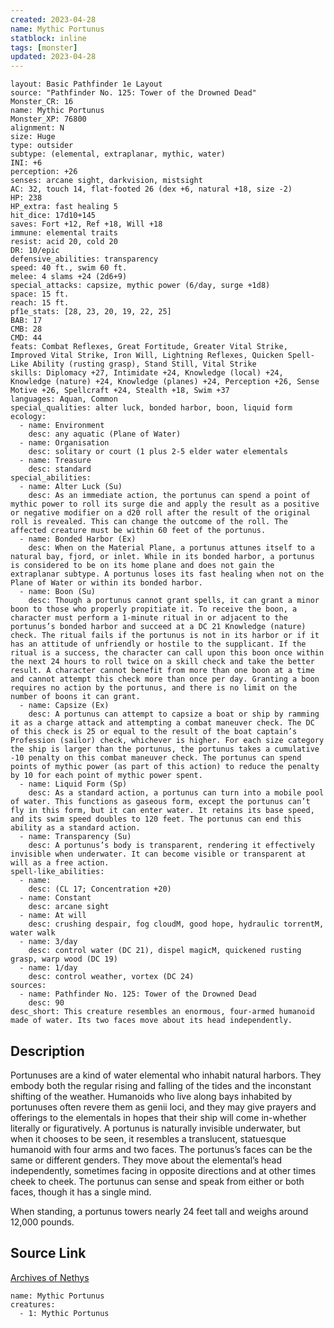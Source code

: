 ```yaml
---
created: 2023-04-28
name: Mythic Portunus
statblock: inline
tags: [monster]
updated: 2023-04-28
---
```

```statblock
layout: Basic Pathfinder 1e Layout
source: "Pathfinder No. 125: Tower of the Drowned Dead"
Monster_CR: 16
name: Mythic Portunus
Monster_XP: 76800
alignment: N
size: Huge
type: outsider
subtype: (elemental, extraplanar, mythic, water)
INI: +6
perception: +26
senses: arcane sight, darkvision, mistsight
AC: 32, touch 14, flat-footed 26 (dex +6, natural +18, size -2)
HP: 238
HP_extra: fast healing 5
hit_dice: 17d10+145
saves: Fort +12, Ref +18, Will +18
immune: elemental traits
resist: acid 20, cold 20
DR: 10/epic
defensive_abilities: transparency
speed: 40 ft., swim 60 ft.
melee: 4 slams +24 (2d6+9)
special_attacks: capsize, mythic power (6/day, surge +1d8)
space: 15 ft.
reach: 15 ft.
pf1e_stats: [28, 23, 20, 19, 22, 25]
BAB: 17
CMB: 28
CMD: 44
feats: Combat Reflexes, Great Fortitude, Greater Vital Strike, Improved Vital Strike, Iron Will, Lightning Reflexes, Quicken Spell-Like Ability (rusting grasp), Stand Still, Vital Strike
skills: Diplomacy +27, Intimidate +24, Knowledge (local) +24, Knowledge (nature) +24, Knowledge (planes) +24, Perception +26, Sense Motive +26, Spellcraft +24, Stealth +18, Swim +37
languages: Aquan, Common
special_qualities: alter luck, bonded harbor, boon, liquid form
ecology:
  - name: Environment
    desc: any aquatic (Plane of Water)
  - name: Organisation
    desc: solitary or court (1 plus 2-5 elder water elementals
  - name: Treasure
    desc: standard
special_abilities:
  - name: Alter Luck (Su)
    desc: As an immediate action, the portunus can spend a point of mythic power to roll its surge die and apply the result as a positive or negative modifier on a d20 roll after the result of the original roll is revealed. This can change the outcome of the roll. The affected creature must be within 60 feet of the portunus.
  - name: Bonded Harbor (Ex)
    desc: When on the Material Plane, a portunus attunes itself to a natural bay, fjord, or inlet. While in its bonded harbor, a portunus is considered to be on its home plane and does not gain the extraplanar subtype. A portunus loses its fast healing when not on the Plane of Water or within its bonded harbor.
  - name: Boon (Su)
    desc: Though a portunus cannot grant spells, it can grant a minor boon to those who properly propitiate it. To receive the boon, a character must perform a 1-minute ritual in or adjacent to the portunus’s bonded harbor and succeed at a DC 21 Knowledge (nature) check. The ritual fails if the portunus is not in its harbor or if it has an attitude of unfriendly or hostile to the supplicant. If the ritual is a success, the character can call upon this boon once within the next 24 hours to roll twice on a skill check and take the better result. A character cannot benefit from more than one boon at a time and cannot attempt this check more than once per day. Granting a boon requires no action by the portunus, and there is no limit on the number of boons it can grant.
  - name: Capsize (Ex)
    desc: A portunus can attempt to capsize a boat or ship by ramming it as a charge attack and attempting a combat maneuver check. The DC of this check is 25 or equal to the result of the boat captain’s Profession (sailor) check, whichever is higher. For each size category the ship is larger than the portunus, the portunus takes a cumulative -10 penalty on this combat maneuver check. The portunus can spend points of mythic power (as part of this action) to reduce the penalty by 10 for each point of mythic power spent.
  - name: Liquid Form (Sp)
    desc: As a standard action, a portunus can turn into a mobile pool of water. This functions as gaseous form, except the portunus can’t fly in this form, but it can enter water. It retains its base speed, and its swim speed doubles to 120 feet. The portunus can end this ability as a standard action.
  - name: Transparency (Su)
    desc: A portunus’s body is transparent, rendering it effectively invisible when underwater. It can become visible or transparent at will as a free action.
spell-like_abilities:
  - name:
    desc: (CL 17; Concentration +20)
  - name: Constant
    desc: arcane sight
  - name: At will
    desc: crushing despair, fog cloudM, good hope, hydraulic torrentM, water walk
  - name: 3/day
    desc: control water (DC 21), dispel magicM, quickened rusting grasp, warp wood (DC 19)
  - name: 1/day
    desc: control weather, vortex (DC 24)
sources:
  - name: Pathfinder No. 125: Tower of the Drowned Dead
    desc: 90
desc_short: This creature resembles an enormous, four-armed humanoid made of water. Its two faces move about its head independently.
```
## Description
Portunuses are a kind of water elemental who inhabit natural harbors. They embody both the regular rising and falling of the tides and the inconstant shifting of the weather. Humanoids who live along bays inhabited by portunuses often revere them as genii loci, and they may give prayers and offerings to the elementals in hopes that their ship will come in-whether literally or figuratively. A portunus is naturally invisible underwater, but when it chooses to be seen, it resembles a translucent, statuesque humanoid with four arms and two faces. The portunus’s faces can be the same or different genders. They move about the elemental’s head independently, sometimes facing in opposite directions and at other times cheek to cheek. The portunus can sense and speak from either or both faces, though it has a single mind.

 When standing, a portunus towers nearly 24 feet tall and weighs around 12,000 pounds.
## Source Link
[Archives of Nethys](https://aonprd.com/MythicMonsterDisplay.aspx?ItemName=Portunus)
```encounter-table
name: Mythic Portunus
creatures:
  - 1: Mythic Portunus
```

